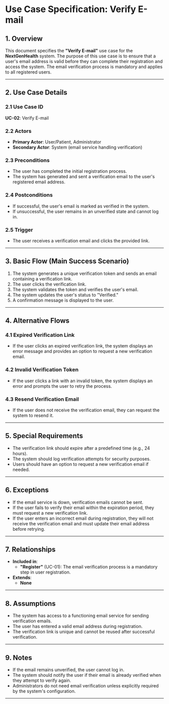 # Use Case Specification: **Verify E-mail**

## 1. Overview

This document specifies the **"Verify E-mail"** use case for the **NextGenHealth** system. The purpose of this use case is to ensure that a user's email address is valid before they can complete their registration and access the system. The email verification process is mandatory and applies to all registered users.

---

## 2. Use Case Details

### 2.1 Use Case ID
**UC-02**: Verify E-mail

### 2.2 Actors
- **Primary Actor**: User/Patient, Administrator
- **Secondary Actor**: System (email service handling verification)

### 2.3 Preconditions
- The user has completed the initial registration process.
- The system has generated and sent a verification email to the user's registered email address.

### 2.4 Postconditions
- If successful, the user's email is marked as verified in the system.
- If unsuccessful, the user remains in an unverified state and cannot log in.

### 2.5 Trigger
- The user receives a verification email and clicks the provided link.

---

## 3. Basic Flow (Main Success Scenario)

1. The system generates a unique verification token and sends an email containing a verification link.
2. The user clicks the verification link.
3. The system validates the token and verifies the user's email.
4. The system updates the user's status to "Verified."
5. A confirmation message is displayed to the user.

---

## 4. Alternative Flows

### **4.1 Expired Verification Link**
- If the user clicks an expired verification link, the system displays an error message and provides an option to request a new verification email.

### **4.2 Invalid Verification Token**
- If the user clicks a link with an invalid token, the system displays an error and prompts the user to retry the process.

### **4.3 Resend Verification Email**
- If the user does not receive the verification email, they can request the system to resend it.

---

## 5. Special Requirements

- The verification link should expire after a predefined time (e.g., 24 hours).
- The system should log verification attempts for security purposes.
- Users should have an option to request a new verification email if needed.

---

## 6. Exceptions

- If the email service is down, verification emails cannot be sent.
- If the user fails to verify their email within the expiration period, they must request a new verification link.
- If the user enters an incorrect email during registration, they will not receive the verification email and must update their email address before retrying.

---

## 7. Relationships

- **Included in**:
  - **"Register"** (UC-01): The email verification process is a mandatory step in user registration.
- **Extends**:
  - **None**

---

## 8. Assumptions

- The system has access to a functioning email service for sending verification emails.
- The user has entered a valid email address during registration.
- The verification link is unique and cannot be reused after successful verification.

---

## 9. Notes

- If the email remains unverified, the user cannot log in.
- The system should notify the user if their email is already verified when they attempt to verify again.
- Administrators do not need email verification unless explicitly required by the system's configuration.

---
